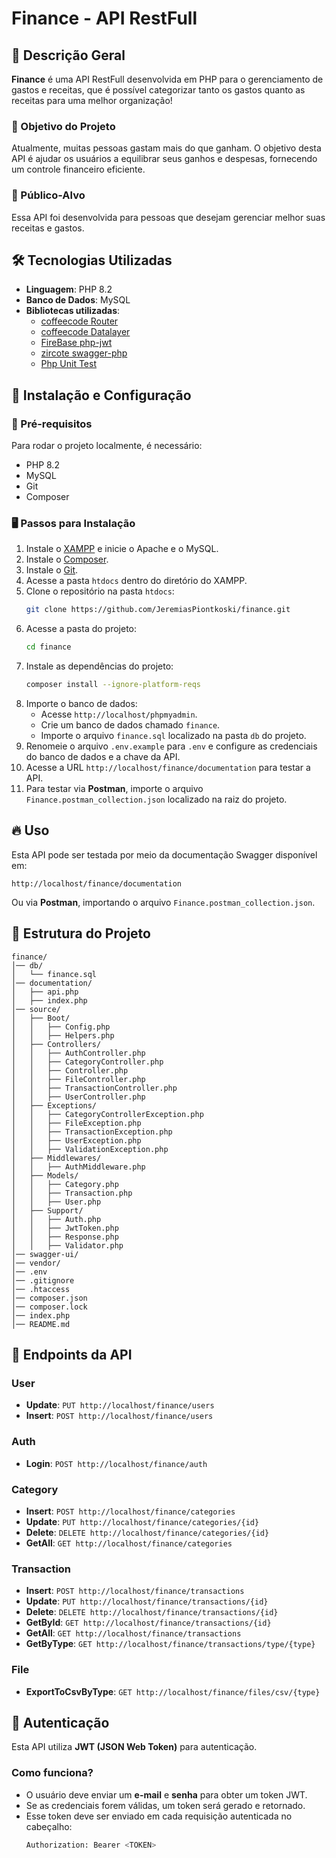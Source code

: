 # Finance - API RestFull

## 📖 Descrição Geral
**Finance** é uma API RestFull desenvolvida em PHP para o gerenciamento de gastos e receitas, que é possível categorizar tanto os gastos quanto as receitas para uma melhor organização!

### 🎯 Objetivo do Projeto
Atualmente, muitas pessoas gastam mais do que ganham. O objetivo desta API é ajudar os usuários a equilibrar seus ganhos e despesas, fornecendo um controle financeiro eficiente.

### 👥 Público-Alvo
Essa API foi desenvolvida para pessoas que desejam gerenciar melhor suas receitas e gastos.

## 🛠 Tecnologias Utilizadas
- **Linguagem**: PHP 8.2
- **Banco de Dados**: MySQL
- **Bibliotecas utilizadas**:
  - [coffeecode Router](https://github.com/robsonvleite/router)
  - [coffeecode Datalayer](https://github.com/robsonvleite/datalayer)
  - [FireBase php-jwt](https://github.com/firebase/php-jwt)
  - [zircote swagger-php](https://github.com/zircote/swagger-php)
  - [Php Unit Test](https://phpunit.de/index.html)

## 🚀 Instalação e Configuração

### 📌 Pré-requisitos
Para rodar o projeto localmente, é necessário:
- PHP 8.2
- MySQL
- Git
- Composer

### 🖥 Passos para Instalação
1. Instale o [XAMPP](https://www.apachefriends.org/pt_br/index.html) e inicie o Apache e o MySQL.
2. Instale o [Composer](https://getcomposer.org/).
3. Instale o [Git](https://git-scm.com/downloads).
4. Acesse a pasta `htdocs` dentro do diretório do XAMPP.
5. Clone o repositório na pasta `htdocs`:
   ```sh
   git clone https://github.com/JeremiasPiontkoski/finance.git
   ```
6. Acesse a pasta do projeto:
   ```sh
   cd finance
   ```
7. Instale as dependências do projeto:
   ```sh
   composer install --ignore-platform-reqs
   ```
8. Importe o banco de dados:
   - Acesse `http://localhost/phpmyadmin`.
   - Crie um banco de dados chamado `finance`.
   - Importe o arquivo `finance.sql` localizado na pasta `db` do projeto.
9. Renomeie o arquivo `.env.example` para `.env` e configure as credenciais do banco de dados e a chave da API.
10. Acesse a URL `http://localhost/finance/documentation` para testar a API.
11. Para testar via **Postman**, importe o arquivo `Finance.postman_collection.json` localizado na raiz do projeto.

## 🔥 Uso
Esta API pode ser testada por meio da documentação Swagger disponível em:
```
http://localhost/finance/documentation
```
Ou via **Postman**, importando o arquivo `Finance.postman_collection.json`.

## 📂 Estrutura do Projeto
```
finance/
│── db/
│   └── finance.sql
│── documentation/
│   ├── api.php
│   ├── index.php
│── source/
│   ├── Boot/
│   │   ├── Config.php
│   │   ├── Helpers.php
│   ├── Controllers/
│   │   ├── AuthController.php
│   │   ├── CategoryController.php
│   │   ├── Controller.php
│   │   ├── FileController.php
│   │   ├── TransactionController.php
│   │   ├── UserController.php
│   ├── Exceptions/
│   │   ├── CategoryControllerException.php
│   │   ├── FileException.php
│   │   ├── TransactionException.php
│   │   ├── UserException.php
│   │   ├── ValidationException.php
│   ├── Middlewares/
│   │   ├── AuthMiddleware.php
│   ├── Models/
│   │   ├── Category.php
│   │   ├── Transaction.php
│   │   ├── User.php
│   ├── Support/
│   │   ├── Auth.php
│   │   ├── JwtToken.php
│   │   ├── Response.php
│   │   ├── Validator.php
│── swagger-ui/
│── vendor/
│── .env
│── .gitignore
│── .htaccess
│── composer.json
│── composer.lock
│── index.php
│── README.md
```

## 📡 Endpoints da API

### **User**
- **Update**: `PUT http://localhost/finance/users`
- **Insert**: `POST http://localhost/finance/users`

### **Auth**
- **Login**: `POST http://localhost/finance/auth`

### **Category**
- **Insert**: `POST http://localhost/finance/categories`
- **Update**: `PUT http://localhost/finance/categories/{id}`
- **Delete**: `DELETE http://localhost/finance/categories/{id}`
- **GetAll**: `GET http://localhost/finance/categories`

### **Transaction**
- **Insert**: `POST http://localhost/finance/transactions`
- **Update**: `PUT http://localhost/finance/transactions/{id}`
- **Delete**: `DELETE http://localhost/finance/transactions/{id}`
- **GetById**: `GET http://localhost/finance/transactions/{id}`
- **GetAll**: `GET http://localhost/finance/transactions`
- **GetByType**: `GET http://localhost/finance/transactions/type/{type}`

### **File**
- **ExportToCsvByType**: `GET http://localhost/finance/files/csv/{type}`

## 🔐 Autenticação
Esta API utiliza **JWT (JSON Web Token)** para autenticação.

### Como funciona?
- O usuário deve enviar um **e-mail** e **senha** para obter um token JWT.
- Se as credenciais forem válidas, um token será gerado e retornado.
- Esse token deve ser enviado em cada requisição autenticada no cabeçalho:
  ```sh
  Authorization: Bearer <TOKEN>
  ```
